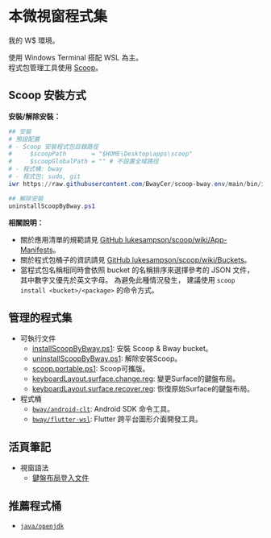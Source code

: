 本微視窗程式集
=======

我的 W$ 環境。

使用 Windows Terminal 搭配 WSL 為主。<br>
程式包管理工具使用 [Scoop](https://scoop.sh)。


## Scoop 安裝方式

**安裝/解除安裝：**

```powershell
## 安裝
# 預設配置
# - Scoop 安裝程式包目錄路徑
#     $scoopPath       = "$HOME\Desktop\apps\scoop"
#     $scoopGlobalPath = "" # 不設置全域路徑
# - 程式桶: bway
# - 程式包: sudo, git
iwr https://raw.githubusercontent.com/BwayCer/scoop-bway.env/main/bin/installScoopByBway.ps1 | iex

## 解除安裝
uninstallScoopByBway.ps1
```

**相關說明：**

  * 關於應用清單的規範請見 [GitHub lukesampson/scoop/wiki/App-Manifests](https://github.com/lukesampson/scoop/wiki/App-Manifests)。
  * 關於程式包桶子的資訊請見 [GitHub lukesampson/scoop/wiki/Buckets](https://github.com/lukesampson/scoop/wiki/Buckets)。
  * 當程式包名稱相同時會依照 bucket 的名稱排序來選擇參考的 JSON 文件，
    其中數字又優先於英文字母。
    為避免此種情況發生，
    建議使用 `scoop install <bucket>/<package>` 的命令方式。


## 管理的程式集

* 可執行文件
  * [installScoopByBway.ps1](./bin/installScoopByBway.ps1): 安裝 Scoop & Bway bucket。
  * [uninstallScoopByBway.ps1](./bin/uninstallScoopByBway.ps1): 解除安裝Scoop。
  * [scoop.portable.ps1](./bin/scoop.portable.ps1): Scoop可攜版。
  * [keyboardLayout.surface.change.reg](./bin/keyboardLayout.surface.change.reg): 變更Surface的鍵盤布局。
  * [keyboardLayout.surface.recover.reg](./bin/keyboardLayout.surface.recover.reg): 恢復原始Surface的鍵盤布局。
* 程式桶
  * [`bway/android-clt`](./looseLeaf/bucket/android-clt.md): Android SDK 命令工具。
  * [`bway/flutter-wsl`](./looseLeaf/bucket/flutter-wsl.md): Flutter 跨平台圖形介面開發工具。


## 活頁筆記

* 視窗語法
  * [鍵盤布局登入文件](./looseLeaf/windowsCode/keyboardLayoutRegistry.md)


## 推薦程式桶

* [`java/openjdk`](https://github.com/ScoopInstaller/Java/blob/master/bucket/openjdk.json)

